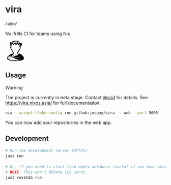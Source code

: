 # vira

_/வீரா/_

No-frills CI for teams using Nix.

<img src="https://raw.githubusercontent.com/juspay/vira/refs/heads/main/packages/vira/static/vira-logo.svg" style="height: 64px;" />

## Usage

> [!WARNING]
> The project is currently in beta stage. Contact [@srid](https://github.com/srid) for details. See <https://vira.nixos.asia/> for full documentation.

```sh
nix --accept-flake-config run github:juspay/vira -- web --port 5005
```

You can now add your repositories in the web app.

## Development

```sh
# Run the development server (HTTPS)
just run

# Or, if you need to start from empty database (useful if you have changed the acid-state types)
# NOTE: This won't delete TLS certs.
just resetdb run
```
